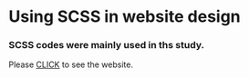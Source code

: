 <h1>Using SCSS in website design </h1>

<h3>SCSS codes were mainly used in ths study.</h3>

<p>Please <a href="https://funny-fenglisu-e84721.netlify.app/">CLICK</a>  to see the website.</p>
<br>

<img src="img/screen.gif" alt="">
